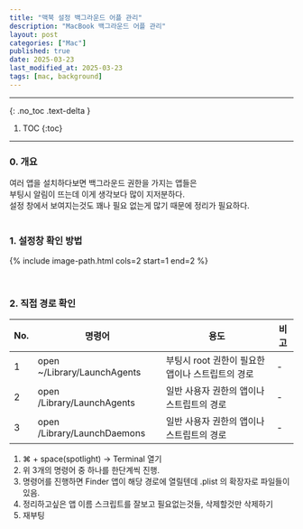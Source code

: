 ```yaml
---
title: "맥북 설정 백그라운드 어플 관리"
description: "MacBook 백그라운드 어플 관리"
layout: post
categories: ["Mac"]
published: true
date: 2025-03-23
last_modified_at: 2025-03-23
tags: [mac, background]
---
```

---
{: .no_toc .text-delta }

1. TOC
{:toc}
---

<!-- 글의 제목은 ##
    나머지 큰 제목은 ###
    이후 나머지는 3개이상 -->

### 0. 개요
여러 앱을 설치하다보면 백그라운드 권한을 가지는 앱들은<br>
부팅시 알림이 뜨는데 이게 생각보다 많이 지저분하다.<br>
설정 창에서 보여지는것도 꽤나 필요 없는게 많기 때문에 정리가 필요하다.<br>
<br>

### 1. 설정창 확인 방법
{% include image-path.html cols=2 start=1 end=2 %}

<br>

### 2. 직접 경로 확인

| No. | 명령어 | 용도 | 비고 |
| --- | --- | -- | -- |
| 1 | open ~/Library/LaunchAgents | 부팅시 root 권한이 필요한 앱이나 스트립트의 경로 | - |
| 2 | open /Library/LaunchAgents | 일반 사용자 권한의 앱이나 스트립트의 경로 | - |
| 3 | open /Library/LaunchDaemons | 일반 사용자 권한의 앱이나 스트립트의 경로 | - |

1. ⌘ + space(spotlight) -> Terminal 열기
2. 위 3개의 명령어 중 하나를 한단계씩 진행.
3. 명령어를 진행하면 Finder 앱이 해당 경로에 열릴텐데 .plist 의 확장자로 파일들이 있음.
4. 정리하고싶은 앱 이름 스크립트를 잘보고 필요없는것들, 삭제할것만 삭제하기
5. 재부팅
<br>
<br>